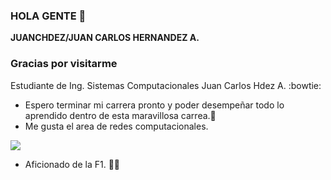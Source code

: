### HOLA GENTE 👋

**JUANCHDEZ/JUAN CARLOS HERNANDEZ A.** 

### Gracias por visitarme 

Estudiante de Ing. Sistemas Computacionales Juan Carlos Hdez A. :bowtie:

- Espero terminar mi carrera pronto y poder desempeñar todo lo aprendido dentro de esta maravillosa carrea.:checkered_flag:
- Me gusta el area de redes computacionales.

![](https://concepto.de/wp-content/uploads/2018/09/redes-informaticas-e1537289477478.jpg)


- Aficionado de la F1. :vertical_traffic_light::checkered_flag:

<!--
**JUANCHDEZ/JUANCHDEZ** is a ✨ _special_ ✨ repository because its `README.md` (this file) appears on your GitHub profile.

### Gracias por visitarme 

Estudiante de Ing. Sistemas Computacionales Juan Carlos Hdez A. :bowtie:

- Espero terminar mi carrera pronto y poder desempeñar todo lo aprendido dentro de esta maravillosa carrea.:checkered_flag:
- Me gusta el area de redes computacionales.

![](https://concepto.de/wp-content/uploads/2018/09/redes-informaticas-e1537289477478.jpg)


- Aficionado de la F1. :vertical_traffic_light::checkered_flag:
